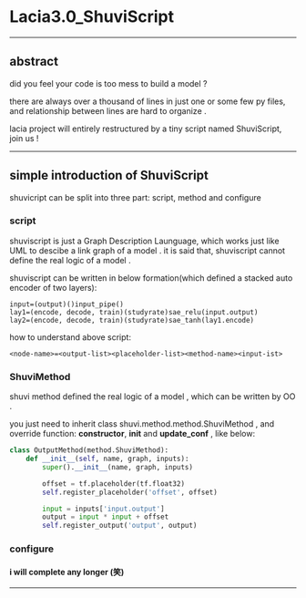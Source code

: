 # Lacia3.0_ShuviScript

---

## abstract

did you feel your code is too mess to build a model ?

there are always over a thousand of lines in just one or some few py files, and relationship between lines are hard to organize .

lacia project will entirely restructured by a tiny script named ShuviScript, join us !

---

## simple introduction of ShuviScript

shuvicript can be split into three part: script, method and configure

### script

shuviscript is just a Graph Description Launguage, which works just like UML to descibe a link graph of a model . it is said that, shuviscript cannot define the real logic of a model .

shuviscript can be written in below formation(which defined a stacked auto encoder of two layers):

```
input=(output)()input_pipe()
lay1=(encode, decode, train)(studyrate)sae_relu(input.output)
lay2=(encode, decode, train)(studyrate)sae_tanh(lay1.encode)
```

how to understand above script:

```
<node-name>=<output-list><placeholder-list><method-name><input-ist>
```

### ShuviMethod

shuvi method defined the real logic of a model , which can be written by OO .

you just need to inherit class shuvi.method.method.ShuviMethod , and override function: __constructor__, __init__ and __update_conf__ , like below:

```python
class OutputMethod(method.ShuviMethod):
    def __init__(self, name, graph, inputs):
        super().__init__(name, graph, inputs)

        offset = tf.placeholder(tf.float32)
        self.register_placeholder('offset', offset)

        input = inputs['input.output']
        output = input * input + offset
        self.register_output('output', output)
```

### configure

#### i will complete any longer (笑)

---